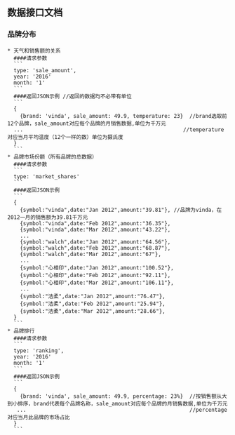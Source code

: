 ## 数据接口文档
  ### 品牌分布
    * 天气和销售额的关系
      ####请求参数
      ```
      type: 'sale_amount',
      year: '2016'
      month: '1'
      ```
      ####返回JSON示例 //返回的数据均不必带有单位
      ```
      {
        {brand: 'vinda', sale_amount: 49.9, temperature: 23}  //brand选取前12个品牌，sale_amount对应每个品牌的月销售数据,单位为千万元
      ...                                                   //temperature对应当月平均温度（12个一样的数）单位为摄氏度
      }
      ```
    * 品牌市场份额（所有品牌的总数据）
      ####请求参数
      ```
      type: 'market_shares'
      ```
      ####返回JSON示例
      ```
      {
        {symbol:"vinda",date:"Jan 2012",amount:"39.81"}, //品牌为vinda，在2012一月的销售额为39.81千万元
        {symbol:"vinda",date:"Feb 2012",amount:"36.35"},
        {symbol:"vinda",date:"Mar 2012",amount:"43.22"},
        ...
        {symbol:"walch",date:"Jan 2012",amount:"64.56"},
        {symbol:"walch",date:"Feb 2012",amount:"68.87"},
        {symbol:"walch",date:"Mar 2012",amount:"67"},
        ...
        {symbol:"心相印",date:"Jan 2012",amount:"100.52"},
        {symbol:"心相印",date:"Feb 2012",amount:"92.11"},
        {symbol:"心相印",date:"Mar 2012",amount:"106.11"},
        ...
        {symbol:"洁柔",date:"Jan 2012",amount:"76.47"},
        {symbol:"洁柔",date:"Feb 2012",amount:"25.94"},
        {symbol:"洁柔",date:"Mar 2012",amount:"28.66"},
      }
      ```
    * 品牌排行
      ####请求参数
      ```
      type: 'ranking',
      year: '2016'
      month: '1'
      ```
      ####返回JSON示例
      ```
      {
        {brand: 'vinda', sale_amount: 49.9, percentage: 23%}  //按销售额从大到小排序，brand代表每个品牌名称，sale_amount对应每个品牌的月销售数据,单位为千万元
       ...                                                    //percentage对应当月此品牌的市场占比
      }
      ```
